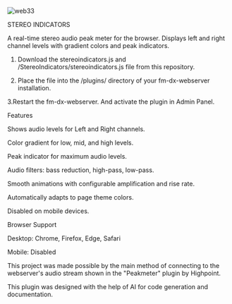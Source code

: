 
![web33](https://github.com/user-attachments/assets/cfac1693-acde-43b4-ba58-573469d51ef0)

STEREO INDICATORS

A real-time stereo audio peak meter for the browser. Displays left and right channel levels with gradient colors and peak indicators.

1. Download the stereoindicators.js and /StereoIndicators/stereoindicators.js file from this repository.

2. Place the file into the /plugins/ directory of your fm-dx-webserver installation.

3.Restart the fm-dx-webserver. And activate the plugin in Admin Panel.

Features

Shows audio levels for Left and Right channels.

Color gradient for low, mid, and high levels.

Peak indicator for maximum audio levels.

Audio filters: bass reduction, high-pass, low-pass.

Smooth animations with configurable amplification and rise rate.

Automatically adapts to page theme colors.

Disabled on mobile devices.

Browser Support

Desktop: Chrome, Firefox, Edge, Safari

Mobile: Disabled

 This project was made possible by the main method of connecting to the webserver's audio stream shown in the "Peakmeter" plugin by Highpoint.

 This plugin was designed with the help of AI for code generation and documentation.
